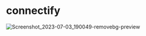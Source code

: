 # connectify
![Screenshot_2023-07-03_190049-removebg-preview](https://github.com/mwongess/connectify/assets/86522089/52c78fbf-88fd-48e8-b957-2a0a6560747f)
